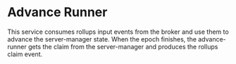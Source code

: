 # Advance Runner

This service consumes rollups input events from the broker and use them to advance the server-manager state.
When the epoch finishes, the advance-runner gets the claim from the server-manager and produces the rollups claim event.
